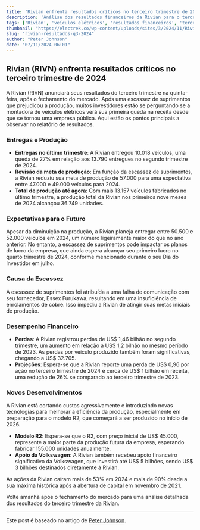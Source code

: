 ```yaml
---
title: 'Rivian enfrenta resultados críticos no terceiro trimestre de 2024'
description: 'Análise dos resultados financeiros da Rivian para o terceiro trimestre de 2024 e o impacto da escassez de suprimentos na produção.'
tags: ['Rivian', 'veículos elétricos', 'resultados financeiros', 'terceiro trimestre']
thumbnail: "https://electrek.co/wp-content/uploads/sites/3/2024/11/Rivians-Q3-2024-earnings-2.jpeg?quality=82&strip=all&w=1400"
slug: "rivian-resultados-q3-2024"
author: "Peter Johnson"
date: "07/11/2024 06:01"
---
```


## Rivian (RIVN) enfrenta resultados críticos no terceiro trimestre de 2024

A Rivian (RIVN) anunciará seus resultados do terceiro trimestre na quinta-feira, após o fechamento do mercado. Após uma escassez de suprimentos que prejudicou a produção, muitos investidores estão se perguntando se a montadora de veículos elétricos verá sua primeira queda na receita desde que se tornou uma empresa pública. Aqui estão os pontos principais a observar no relatório de resultados.

### Entregas e Produção

- **Entregas no último trimestre**: A Rivian entregou 10.018 veículos, uma queda de 27% em relação aos 13.790 entregues no segundo trimestre de 2024.
- **Revisão da meta de produção**: Em função da escassez de suprimentos, a Rivian reduziu sua meta de produção de 57.000 para uma expectativa entre 47.000 e 49.000 veículos para 2024.
- **Total de produção até agora**: Com mais 13.157 veículos fabricados no último trimestre, a produção total da Rivian nos primeiros nove meses de 2024 alcançou 36.749 unidades.

### Expectativas para o Futuro

Apesar da diminuição na produção, a Rivian planeja entregar entre 50.500 e 52.000 veículos em 2024, um número ligeiramente maior do que no ano anterior. No entanto, a escassez de suprimentos pode impactar os planos de lucro da empresa, que ainda espera alcançar seu primeiro lucro no quarto trimestre de 2024, conforme mencionado durante o seu Dia do Investidor em julho.

### Causa da Escassez

A escassez de suprimentos foi atribuída a uma falha de comunicação com seu fornecedor, Essex Furukawa, resultando em uma insuficiência de enrolamentos de cobre. Isso impediu a Rivian de atingir suas metas iniciais de produção.

### Desempenho Financeiro

- **Perdas**: A Rivian registrou perdas de US$ 1,46 bilhão no segundo trimestre, um aumento em relação a US$ 1,2 bilhão no mesmo período de 2023. As perdas por veículo produzido também foram significativas, chegando a US$ 32.705.
- **Projeções**: Espera-se que a Rivian reporte uma perda de US$ 0,96 por ação no terceiro trimestre de 2024 e cerca de US$ 1 bilhão em receita, uma redução de 26% se comparado ao terceiro trimestre de 2023.

### Novos Desenvolvimentos

A Rivian está cortando custos agressivamente e introduzindo novas tecnologias para melhorar a eficiência da produção, especialmente em preparação para o modelo R2, que começará a ser produzido no início de 2026. 

- **Modelo R2**: Espera-se que o R2, com preço inicial de US$ 45.000, represente a maior parte da produção futura da empresa, esperando fabricar 155.000 unidades anualmente.
- **Apoio da Volkswagen**: A Rivian também recebeu apoio financeiro significativo da Volkswagen, que investirá até US$ 5 bilhões, sendo US$ 3 bilhões destinados diretamente à Rivian.

As ações da Rivian caíram mais de 53% em 2024 e mais de 90% desde a sua máxima histórica após a abertura de capital em novembro de 2021. 

Volte amanhã após o fechamento do mercado para uma análise detalhada dos resultados do terceiro trimestre da Rivian.

---

Este post é baseado no artigo de [Peter Johnson](https://electrek.co/2024/11/06/rivians-rivn-critical-q3-2024-earnings-what-to-watch-for/).